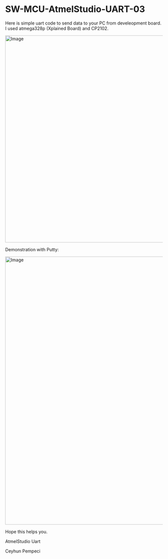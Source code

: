 # SW-MCU-AtmelStudio-UART-03

Here is simple uart code to send data to your PC from develeopment board. I used atmega328p (Xplained Board) and CP2102.

<img width="662" alt="Image" src="https://github.com/user-attachments/assets/7864eaef-df4d-4a0c-b179-8dc9db06dcf1" />

Demonstration with Putty:

<img width="857" alt="Image" src="https://github.com/user-attachments/assets/2d9fe33f-9256-467c-9427-71d966619bd1" />

Hope this helps you.

AtmelStudio Uart

Ceyhun Pempeci

